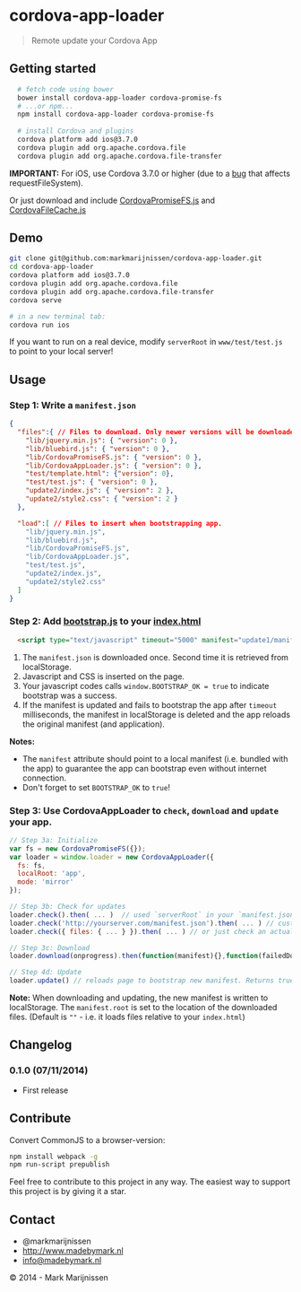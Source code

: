 cordova-app-loader
==========
> Remote update your Cordova App

## Getting started

```bash
  # fetch code using bower
  bower install cordova-app-loader cordova-promise-fs
  # ...or npm...
  npm install cordova-app-loader cordova-promise-fs
  
  # install Cordova and plugins
  cordova platform add ios@3.7.0
  cordova plugin add org.apache.cordova.file
  cordova plugin add org.apache.cordova.file-transfer
```

**IMPORTANT:** For iOS, use Cordova 3.7.0 or higher (due to a [bug](https://github.com/AppGyver/steroids/issues/534) that affects requestFileSystem).

Or just download and include [CordovaPromiseFS.js](https://raw.githubusercontent.com/markmarijnissen/cordova-promise-fs/master/dist/CordovaPromiseFS.js) and [CordovaFileCache.js](https://raw.githubusercontent.com/markmarijnissen/cordova-file-cache/master/dist/CordovaFileCache.js)

## Demo

```bash
git clone git@github.com:markmarijnissen/cordova-app-loader.git
cd cordova-app-loader
cordova platform add ios@3.7.0
cordova plugin add org.apache.cordova.file
cordova plugin add org.apache.cordova.file-transfer
cordova serve

# in a new terminal tab:
cordova run ios
```

If you want to run on a real device, modify `serverRoot` in `www/test/test.js` to point to your local server!

## Usage

### Step 1: Write a `manifest.json`
```json
{
  "files":{ // Files to download. Only newer versions will be downloaded!
    "lib/jquery.min.js": { "version": 0 },
    "lib/bluebird.js": { "version": 0 },
    "lib/CordovaPromiseFS.js": { "version": 0 },
    "lib/CordovaAppLoader.js": { "version": 0 },
    "test/template.html": {"version": 0},
    "test/test.js": { "version": 0 },
    "update2/index.js": { "version": 2 },
    "update2/style2.css": { "version": 2 }
  }, 

  "load":[ // Files to insert when bootstrapping app.
    "lib/jquery.min.js",
    "lib/bluebird.js",
    "lib/CordovaPromiseFS.js",
    "lib/CordovaAppLoader.js",
    "test/test.js",
    "update2/index.js",
    "update2/style2.css"
  ]
}
```

### Step 2: Add [bootstrap.js](https://raw.githubusercontent.com/markmarijnissen/cordova-app-loader/master/www/bootstrap.js) to your [index.html](https://raw.githubusercontent.com/markmarijnissen/cordova-app-loader/master/www/index.html)

```html
  <script type="text/javascript" timeout="5000" manifest="update1/manifest.json" src="bootstrap.js"></script>
```

1. The `manifest.json` is downloaded once. Second time it is retrieved from localStorage.
2. Javascript and CSS is inserted on the page.
3. Your javascript codes calls `window.BOOTSTRAP_OK = true` to indicate bootstrap was a success.
4. If the manifest is updated and fails to bootstrap the app after `timeout` milliseconds, the manifest in localStorage is deleted and the app reloads the original manifest (and application).

**Notes:**
* The `manifest` attribute should point to a local manifest (i.e. bundled with the app) to guarantee the app can bootstrap even without internet connection.
* Don't forget to set `BOOTSTRAP_OK` to `true`!

### Step 3: Use CordovaAppLoader to `check`, `download` and `update` your app.
```javascript
// Step 3a: Initialize
var fs = new CordovaPromiseFS({});
var loader = window.loader = new CordovaAppLoader({
  fs: fs,
  localRoot: 'app',
  mode: 'mirror'
});

// Step 3b: Check for updates
loader.check().then( ... )  // used `serverRoot` in your `manifest.json`
loader.check('http://yourserver.com/manifest.json').then( ... ) // custom `manifest.json` url
loader.check({ files: { ... } }).then( ... ) // or just check an actual Manifest object.

// Step 3c: Download
loader.download(onprogress).then(function(manifest){},function(failedDownloadUrlArray){ ... });

// Step 4d: Update
loader.update() // reloads page to bootstrap new manifest. Returns true if app will be updated.
```

**Note:** When downloading and updating, the new manifest is written to localStorage. The `manifest.root` is set to the location of the downloaded files. (Default is `""` - i.e. it loads files relative to your `index.html`)


## Changelog

### 0.1.0 (07/11/2014)

* First release

## Contribute

Convert CommonJS to a browser-version:
```bash
npm install webpack -g
npm run-script prepublish
```

Feel free to contribute to this project in any way. The easiest way to support this project is by giving it a star.

## Contact
-   @markmarijnissen
-   http://www.madebymark.nl
-   info@madebymark.nl

© 2014 - Mark Marijnissen